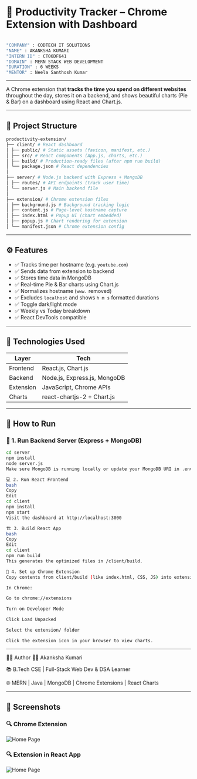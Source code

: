 # 🧠 Productivity Tracker – Chrome Extension with Dashboard
```bash

"COMPANY" : CODTECH IT SOLUTIONS
"NAME" : AKANKSHA KUMARI
"INTERN ID" : CT06DF641
"DOMAIN" : MERN STACK WEB DEVELOPMENT
"DURATION" : 6 WEEKS
"MENTOR" : Neela Santhosh Kumar

```
---
A Chrome extension that **tracks the time you spend on different websites** throughout the day, stores it on a backend, and shows beautiful charts (Pie & Bar) on a dashboard using React and Chart.js.

---

## 📁 Project Structure
```bash
productivity-extension/
├── client/ # React dashboard
│ ├── public/ # Static assets (favicon, manifest, etc.)
│ ├── src/ # React components (App.js, charts, etc.)
│ ├── build/ # Production-ready files (after npm run build)
│ └── package.json # React dependencies
│
├── server/ # Node.js backend with Express + MongoDB
│ ├── routes/ # API endpoints (track user time)
│ └── server.js # Main backend file
│
├── extension/ # Chrome extension files
│ ├── background.js # Background tracking logic
│ ├── content.js # Page-level hostname capture
│ ├── index.html # Popup UI (chart embedded)
│ ├── popup.js # Chart rendering for extension
│ └── manifest.json # Chrome extension config

```
---

## ⚙️ Features

- ✅ Tracks time per hostname (e.g. `youtube.com`)
- ✅ Sends data from extension to backend
- ✅ Stores time data in MongoDB
- ✅ Real-time Pie & Bar charts using Chart.js
- ✅ Normalizes hostname (`www.` removed)
- ✅ Excludes `localhost` and shows `h m s` formatted durations
- ✅ Toggle dark/light mode
- ✅ Weekly vs Today breakdown
- ✅ React DevTools compatible

---

## 🧪 Technologies Used

| Layer         | Tech                          |
|--------------|-------------------------------|
| Frontend      | React.js, Chart.js            |
| Backend       | Node.js, Express.js, MongoDB  |
| Extension     | JavaScript, Chrome APIs       |
| Charts        | react-chartjs-2 + Chart.js    |

---

## 🚀 How to Run

### 🧩 1. Run Backend Server (Express + MongoDB)

```bash
cd server
npm install
node server.js
Make sure MongoDB is running locally or update your MongoDB URI in .env.

💻 2. Run React Frontend
bash
Copy
Edit
cd client
npm install
npm start
Visit the dashboard at http://localhost:3000

🏗️ 3. Build React App
bash
Copy
Edit
cd client
npm run build
This generates the optimized files in /client/build.

🔌 4. Set up Chrome Extension
Copy contents from client/build (like index.html, CSS, JS) into extension/ folder.

In Chrome:

Go to chrome://extensions

Turn on Developer Mode

Click Load Unpacked

Select the extension/ folder

Click the extension icon in your browser to view charts.
```
---

🙋‍♀️ Author
👩‍💻 Akanksha Kumari

📚 B.Tech CSE | Full-Stack Web Dev & DSA Learner

🌐 MERN | Java | MongoDB | Chrome Extensions | React Charts

---

## 📸 Screenshots

### 🔍 Chrome Extension
![Home Page](Screenshot/in_google_extension.png)

### 🔍 Extension in React App
![Home Page](Screenshot/in_react_app.png)
